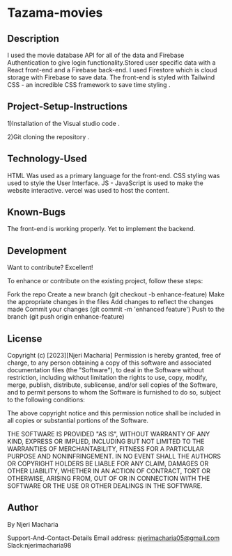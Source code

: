 # Tazama-movies
## Description
I used the movie database API for all of the data and Firebase Authentication to give login functionality.Stored user specific data with a React front-end and a Firebase back-end. I used Firestore which is cloud storage with Firebase to save data. The front-end is styled with Tailwind CSS - an incredible CSS framework to save time styling .

## Project-Setup-Instructions
1)Installation of the Visual studio code .

2)Git cloning the repository .

## Technology-Used
HTML Was used as a primary language for the front-end. CSS styling was used to style the User Interface. JS - JavaScript is used to make the website interactive. vercel was used to host the content.

## Known-Bugs
The front-end is working properly. Yet to implement the backend.

## Development
Want to contribute? Excellent!

To enhance or contribute on the existing project, follow these steps:

Fork the repo Create a new branch (git checkout -b enhance-feature) Make the appropriate changes in the files Add changes to reflect the changes made Commit your changes (git commit -m 'enhanced feature') Push to the branch (git push origin enhance-feature)

## License
Copyright (c) [2023][Njeri Macharia] Permission is hereby granted, free of charge, to any person obtaining a copy of this software and associated documentation files (the "Software"), to deal in the Software without restriction, including without limitation the rights to use, copy, modify, merge, publish, distribute, sublicense, and/or sell copies of the Software, and to permit persons to whom the Software is furnished to do so, subject to the following conditions:

The above copyright notice and this permission notice shall be included in all copies or substantial portions of the Software.

THE SOFTWARE IS PROVIDED "AS IS", WITHOUT WARRANTY OF ANY KIND, EXPRESS OR IMPLIED, INCLUDING BUT NOT LIMITED TO THE WARRANTIES OF MERCHANTABILITY, FITNESS FOR A PARTICULAR PURPOSE AND NONINFRINGEMENT. IN NO EVENT SHALL THE AUTHORS OR COPYRIGHT HOLDERS BE LIABLE FOR ANY CLAIM, DAMAGES OR OTHER LIABILITY, WHETHER IN AN ACTION OF CONTRACT, TORT OR OTHERWISE, ARISING FROM, OUT OF OR IN CONNECTION WITH THE SOFTWARE OR THE USE OR OTHER DEALINGS IN THE SOFTWARE.

## Author
By Njeri Macharia

Support-And-Contact-Details
Email address: njerimacharia05@gmail.com Slack:njerimacharia98